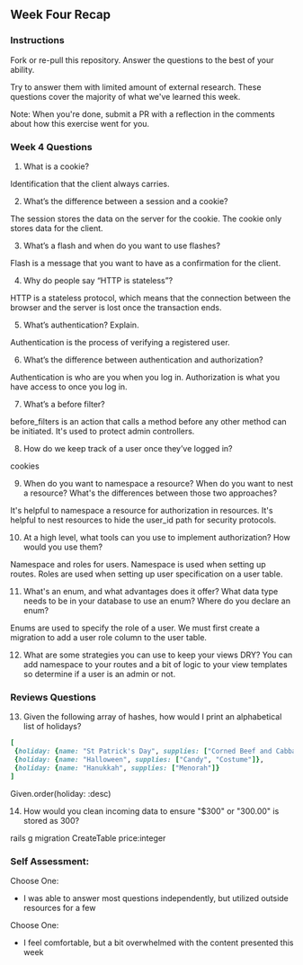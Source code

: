 ## Week Four Recap

### Instructions
Fork or re-pull this repository. Answer the questions to the best of your ability.

Try to answer them with limited amount of external research. These questions cover the majority of what we've learned this week.

Note: When you're done, submit a PR with a reflection in the comments about how this exercise went for you.

### Week 4 Questions

1. What is a cookie?

  Identification that the client always carries.

2. What’s the difference between a session and a cookie?

  The session stores the data on the server for the cookie. The cookie only
  stores data for the client.

3. What’s a flash and when do you want to use flashes?

  Flash is a message that you want to have as a confirmation for the client.

4. Why do people say “HTTP is stateless”?

  HTTP is a stateless protocol, which means that the connection between the
  browser and the server is lost once the transaction ends.

5. What’s authentication? Explain.

  Authentication is the process of verifying a registered user.

6. What’s the difference between authentication and authorization?

  Authentication is who are you when you log in. Authorization is what you have
  access to once you log in.

7. What’s a before filter?

  before_filters is an action that calls a method before any other method can be
  initiated. It's used to protect admin controllers.

8. How do we keep track of a user once they’ve logged in?

  cookies

9. When do you want to namespace a resource? When do you want to nest a resource? What's the differences between those two approaches?

  It's helpful to namespace a resource for authorization in resources. It's
  helpful to nest resources to hide the user_id path for security protocols.

10. At a high level, what tools can you use to implement authorization? How would you use them?

  Namespace and roles for users. Namespace is used when setting up routes. Roles
  are used when setting up user specification on a user table.

11. What's an enum, and what advantages does it offer? What data type needs to be in your database to use an enum? Where do you declare an enum?

  Enums are used to specify the role of a user. We must first create a migration
  to add a user role column to the user table.

12. What are some strategies you can use to keep your views DRY?
  You can add namespace to your routes and a bit of logic to your view templates
  so determine if a user is an admin or not.

### Reviews Questions
13. Given the following array of hashes, how would I print an alphabetical list of holidays?
```ruby
[
 {holiday: {name: "St Patrick's Day", supplies: ["Corned Beef and Cabbage"]},
 {holiday: {name: "Halloween", supplies: ["Candy", "Costume"]},
 {holiday: {name: "Hanukkah", supplies: ["Menorah"]}
]
```  

  Given.order(holiday: :desc)

14. How would you clean incoming data to ensure "$300" or "300.00" is stored as 300?

  rails g migration CreateTable price:integer

### Self Assessment:
Choose One:

* I was able to answer most questions independently, but utilized outside resources for a few


Choose One:

* I feel comfortable, but a bit overwhelmed with the content presented this week

